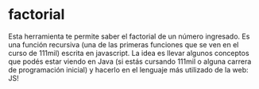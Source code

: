 # factorial

Esta herramienta te permite saber el factorial de un número ingresado. Es una función recursiva (una de las primeras funciones que se ven en el curso de 111mil) escrita en javascript. La idea es llevar algunos conceptos que podés estar viendo en Java (si estás cursando 111mil o alguna carrera de programación inicial) y hacerlo en el lenguaje más utilizado de la web: JS!

